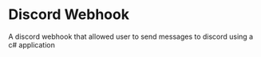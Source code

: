# Discord Webhook
 A discord webhook that allowed user to send messages to discord using a c# application
